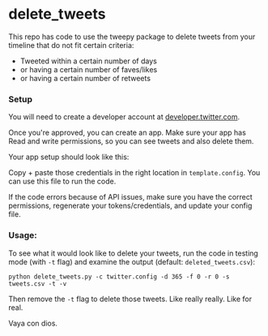 # delete_tweets

This repo has code to use the tweepy package to delete tweets from your timeline that do not fit certain criteria:

- Tweeted within a certain number of days
- or having a certain number of faves/likes
- or having a certain number of retweets

### Setup

You will need to create a developer account at [developer.twitter.com](https://developer.twitter.com). 

Once you're approved, you can create an app. Make sure your app has Read and write permissions, so you can see tweets and also delete them.

Your app setup should look like this:


Copy + paste those credentials in the right location in `template.config`. You can use this file to run the code.

If the code errors because of API issues, make sure you have the correct permissions, regenerate your tokens/credentials, and update your config file.

### Usage: 

To see what it would look like to delete your tweets, run the code in testing mode (with `-t` flag) and examine the output (default: `deleted_tweets.csv`):
 
```
python delete_tweets.py -c twitter.config -d 365 -f 0 -r 0 -s tweets.csv -t -v
```

Then remove the `-t` flag to delete those tweets. Like really really. Like for real.

Vaya con dios.